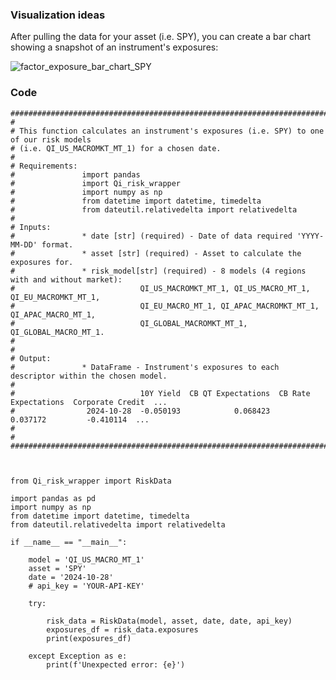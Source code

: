 ### Visualization ideas
After pulling the data for your asset (i.e. SPY), you can create a bar chart showing a snapshot of an instrument's exposures:

![factor_exposure_bar_chart_SPY](https://github.com/user-attachments/assets/0e599ac2-2421-4cc5-b8db-bd9d2c4c0666)


### Code
  
    #########################################################################################################
    # 
    # This function calculates an instrument's exposures (i.e. SPY) to one of our risk models 
    # (i.e. QI_US_MACROMKT_MT_1) for a chosen date.
    #
    # Requirements:
    #               import pandas
    #               import Qi_risk_wrapper
    #               import numpy as np
    #               from datetime import datetime, timedelta
    #               from dateutil.relativedelta import relativedelta
    #
    # Inputs: 
    #               * date [str] (required) - Date of data required 'YYYY-MM-DD' format.
    #               * asset [str] (required) - Asset to calculate the exposures for.
    #               * risk_model[str] (required) - 8 models (4 regions with and without market):
    #                            QI_US_MACROMKT_MT_1, QI_US_MACRO_MT_1, QI_EU_MACROMKT_MT_1, 
    #                            QI_EU_MACRO_MT_1, QI_APAC_MACROMKT_MT_1, QI_APAC_MACRO_MT_1, 
    #                            QI_GLOBAL_MACROMKT_MT_1, QI_GLOBAL_MACRO_MT_1.
    #
    # 
    # Output: 
    #               * DataFrame - Instrument's exposures to each descriptor within the chosen model. 
    #
    #                            10Y Yield  CB QT Expectations  CB Rate Expectations  Corporate Credit  ...  
    #                2024-10-28  -0.050193            0.068423              0.037172         -0.410114  ... 
    #
    #
    #########################################################################################################
    
    
    
    from Qi_risk_wrapper import RiskData
    
    import pandas as pd
    import numpy as np
    from datetime import datetime, timedelta
    from dateutil.relativedelta import relativedelta
    
    if __name__ == "__main__":
    
        model = 'QI_US_MACRO_MT_1'
        asset = 'SPY'
        date = '2024-10-28'
        # api_key = 'YOUR-API-KEY'
    
        try:
    
            risk_data = RiskData(model, asset, date, date, api_key)
            exposures_df = risk_data.exposures
            print(exposures_df)
    
        except Exception as e:
            print(f'Unexpected error: {e}')



